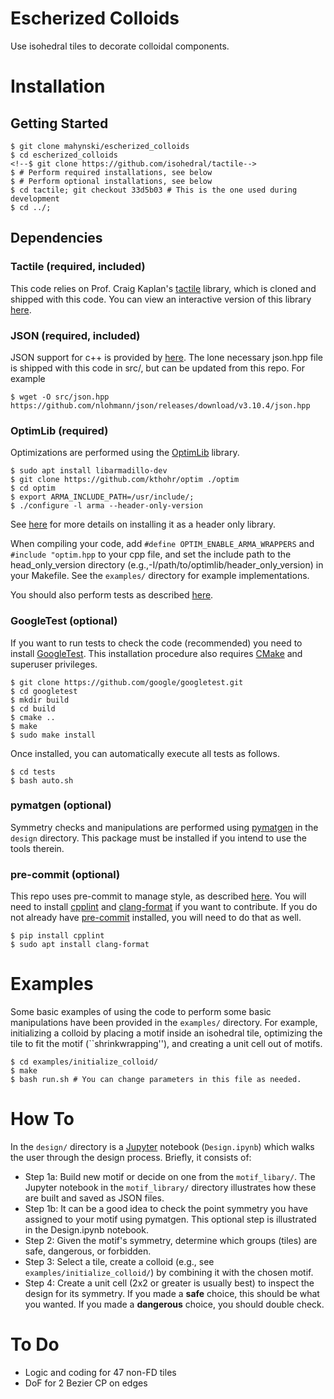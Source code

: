 # Escherized Colloids

Use isohedral tiles to decorate colloidal components.

Installation
============

Getting Started
---------------

~~~code
$ git clone mahynski/escherized_colloids
$ cd escherized_colloids
<!--$ git clone https://github.com/isohedral/tactile-->
$ # Perform required installations, see below
$ # Perform optional installations, see below
$ cd tactile; git checkout 33d5b03 # This is the one used during development
$ cd ../;
~~~

Dependencies
------------

### Tactile (required, included)
This code relies on Prof. Craig Kaplan's [tactile](https://github.com/isohedral/tactile) library, which is cloned and shipped with this code.
You can view an interactive version of this library [here](https://isohedral.ca/software/tactile/).

### JSON (required, included)
JSON support for c++ is provided by [here](https://github.com/nlohmann/json). The lone necessary json.hpp file is shipped with this code in
src/, but can be updated from this repo. For example

~~~code
$ wget -O src/json.hpp https://github.com/nlohmann/json/releases/download/v3.10.4/json.hpp
~~~

### OptimLib (required)
Optimizations are performed using the [OptimLib](https://optimlib.readthedocs.io/en/latest/) library.

~~~code
$ sudo apt install libarmadillo-dev
$ git clone https://github.com/kthohr/optim ./optim
$ cd optim
$ export ARMA_INCLUDE_PATH=/usr/include/; 
$ ./configure -l arma --header-only-version
~~~

See [here](https://optimlib.readthedocs.io/en/latest/installation.html) for more details on installing it as a header only library.

When compiling your code, add `#define OPTIM_ENABLE_ARMA_WRAPPERS` and `#include "optim.hpp` to your cpp file, and set the include path to the head_only_version directory (e.g.,-I/path/to/optimlib/header_only_version) in your Makefile. See the `examples/` directory for example implementations.

You should also perform tests as described [here](https://optimlib.readthedocs.io/en/latest/examples_and_tests.html).

### GoogleTest (optional)
If you want to run tests to check the code (recommended) you need to install [GoogleTest](https://github.com/google/googletest).  This installation procedure also requires [CMake](http://www.cmake.org/) and superuser privileges.

~~~code
$ git clone https://github.com/google/googletest.git
$ cd googletest
$ mkdir build
$ cd build
$ cmake ..
$ make
$ sudo make install
~~~

Once installed, you can automatically execute all tests as follows.

~~~code
$ cd tests
$ bash auto.sh
~~~

### pymatgen (optional)
Symmetry checks and manipulations are performed using [pymatgen](https://pymatgen.org/) in the `design` directory.  This package must be installed if you intend to use the tools therein.

### pre-commit (optional)
This repo uses pre-commit to manage style, as described [here](https://github.com/bmorcos/pre-commit-hooks-cpp).  You will need to install [cpplint](https://pypi.org/project/cpplint/) and [clang-format](https://clang.llvm.org/docs/ClangFormat.html) if you want to contribute. If you do not already have [pre-commit](https://pre-commit.com/) installed, you will need to do that as well.

~~~code
$ pip install cpplint
$ sudo apt install clang-format
~~~

Examples
========
Some basic examples of using the code to perform some basic manipulations have been provided in the `examples/` directory. For example, initializing a colloid by placing a motif inside an isohedral tile, optimizing the tile to fit the motif (``shrinkwrapping''), and creating a unit cell out of motifs.

~~~code
$ cd examples/initialize_colloid/
$ make
$ bash run.sh # You can change parameters in this file as needed.
~~~

How To
======

In the `design/` directory is a [Jupyter](https://jupyter.org/) notebook (`Design.ipynb`) which walks the user through the design process.  Briefly, it consists of:

* Step 1a: Build new motif or decide on one from the `motif_libary/`.  The Jupyter notebook in the `motif_library/` directory illustrates how these are built and saved as JSON files.
* Step 1b: It can be a good idea to check the point symmetry you have assigned to your motif using pymatgen.  This optional step is illustrated in the Design.ipynb notebook.
* Step 2: Given the motif's symmetry, determine which groups (tiles) are safe, dangerous, or forbidden.
* Step 3: Select a tile, create a colloid (e.g., see `examples/initialize_colloid/`) by combining it with the chosen motif.
* Step 4: Create a unit cell (2x2 or greater is usually best) to inspect the design for its symmetry.  If you made a **safe** choice, this should be what you wanted. If you
made a **dangerous** choice, you should double check.

To Do
=====
* Logic and coding for 47 non-FD tiles
* DoF for 2 Bezier CP on edges
